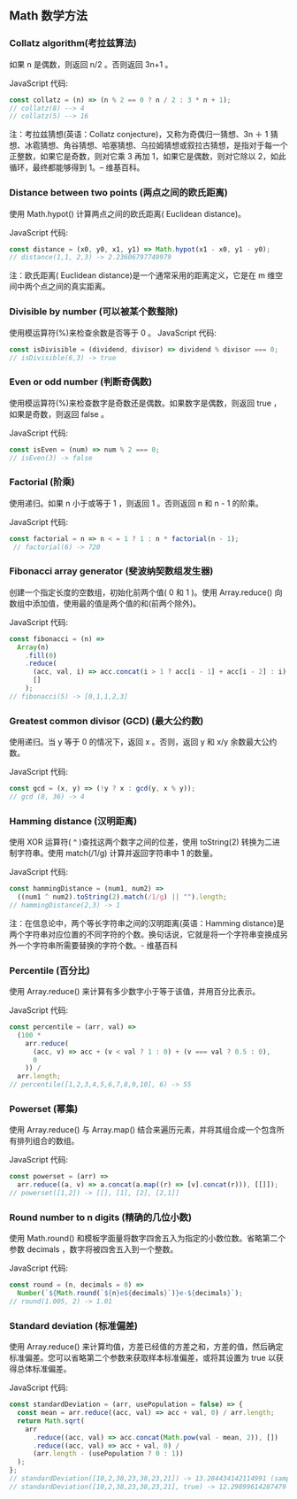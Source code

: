 ## Math 数学方法

### Collatz algorithm(考拉兹算法)
如果 n 是偶数，则返回 n/2 。否则返回 3n+1 。

JavaScript 代码:

```jsx
const collatz = (n) => (n % 2 == 0 ? n / 2 : 3 * n + 1);
// collatz(8) --> 4
// collatz(5) --> 16
```

注：考拉兹猜想(英语：Collatz conjecture)，又称为奇偶归一猜想、3n ＋ 1 猜想、冰雹猜想、角谷猜想、哈塞猜想、乌拉姆猜想或叙拉古猜想，是指对于每一个正整数，如果它是奇数，则对它乘 3 再加 1，如果它是偶数，则对它除以 2，如此循环，最终都能够得到 1。– 维基百科。

### Distance between two points (两点之间的欧氏距离)

使用 Math.hypot() 计算两点之间的欧氏距离( Euclidean distance)。

JavaScript 代码:

```jsx
const distance = (x0, y0, x1, y1) => Math.hypot(x1 - x0, y1 - y0);
// distance(1,1, 2,3) -> 2.23606797749979
```

注：欧氏距离( Euclidean distance)是一个通常采用的距离定义，它是在 m 维空间中两个点之间的真实距离。

### Divisible by number (可以被某个数整除)

使用模运算符(%)来检查余数是否等于 0 。
JavaScript 代码:

```jsx
const isDivisible = (dividend, divisor) => dividend % divisor === 0;
// isDivisible(6,3) -> true
```

### Even or odd number (判断奇偶数)

使用模运算符(%)来检查数字是奇数还是偶数。如果数字是偶数，则返回 true ，如果是奇数，则返回 false 。

JavaScript 代码:

```jsx
const isEven = (num) => num % 2 === 0;
// isEven(3) -> false
```

### Factorial (阶乘)

使用递归。如果 n 小于或等于 1 ，则返回 1 。否则返回 n 和 n - 1 的阶乘。

JavaScript 代码:

```jsx
const factorial = n => n < = 1 ? 1 : n * factorial(n - 1);
 // factorial(6) -> 720
```

### Fibonacci array generator (斐波纳契数组发生器)

创建一个指定长度的空数组，初始化前两个值( 0 和 1 )。使用 Array.reduce() 向数组中添加值，使用最的值是两个值的和(前两个除外)。

JavaScript 代码:

```jsx
const fibonacci = (n) =>
  Array(n)
    .fill(0)
    .reduce(
      (acc, val, i) => acc.concat(i > 1 ? acc[i - 1] + acc[i - 2] : i),
      []
    );
// fibonacci(5) -> [0,1,1,2,3]
```

### Greatest common divisor (GCD) (最大公约数)

使用递归。当 y 等于 0 的情况下，返回 x 。否则，返回 y 和 x/y 余数最大公约数。

JavaScript 代码:

```jsx
const gcd = (x, y) => (!y ? x : gcd(y, x % y));
// gcd (8, 36) -> 4
```

### Hamming distance (汉明距离)

使用 XOR 运算符( ^ )查找这两个数字之间的位差，使用 toString(2) 转换为二进制字符串。使用 match(/1/g) 计算并返回字符串中 1 的数量。

JavaScript 代码:

```jsx
const hammingDistance = (num1, num2) =>
  ((num1 ^ num2).toString(2).match(/1/g) || "").length;
// hammingDistance(2,3) -> 1
```

注：在信息论中，两个等长字符串之间的汉明距离(英语：Hamming distance)是两个字符串对应位置的不同字符的个数。换句话说，它就是将一个字符串变换成另外一个字符串所需要替换的字符个数。- 维基百科

### Percentile (百分比)

使用 Array.reduce() 来计算有多少数字小于等于该值，并用百分比表示。

JavaScript 代码:

```jsx
const percentile = (arr, val) =>
  (100 *
    arr.reduce(
      (acc, v) => acc + (v < val ? 1 : 0) + (v === val ? 0.5 : 0),
      0
    )) /
  arr.length;
// percentile([1,2,3,4,5,6,7,8,9,10], 6) -> 55
```

### Powerset (幂集)

使用 Array.reduce() 与 Array.map() 结合来遍历元素，并将其组合成一个包含所有排列组合的数组。

JavaScript 代码:

```jsx
const powerset = (arr) =>
  arr.reduce((a, v) => a.concat(a.map((r) => [v].concat(r))), [[]]);
// powerset([1,2]) -> [[], [1], [2], [2,1]]
```

### Round number to n digits (精确的几位小数)

使用 Math.round() 和模板字面量将数字四舍五入为指定的小数位数。省略第二个参数 decimals ，数字将被四舍五入到一个整数。

JavaScript 代码:

```jsx
const round = (n, decimals = 0) =>
  Number(`${Math.round(`${n}e${decimals}`)}e-${decimals}`);
// round(1.005, 2) -> 1.01
```

### Standard deviation (标准偏差)

使用 Array.reduce() 来计算均值，方差已经值的方差之和，方差的值，然后确定标准偏差。您可以省略第二个参数来获取样本标准偏差，或将其设置为 true 以获得总体标准偏差。

JavaScript 代码:

```jsx
const standardDeviation = (arr, usePopulation = false) => {
  const mean = arr.reduce((acc, val) => acc + val, 0) / arr.length;
  return Math.sqrt(
    arr
      .reduce((acc, val) => acc.concat(Math.pow(val - mean, 2)), [])
      .reduce((acc, val) => acc + val, 0) /
      (arr.length - (usePopulation ? 0 : 1))
  );
};
// standardDeviation([10,2,38,23,38,23,21]) -> 13.284434142114991 (sample)
// standardDeviation([10,2,38,23,38,23,21], true) -> 12.29899614287479 (population)
```

